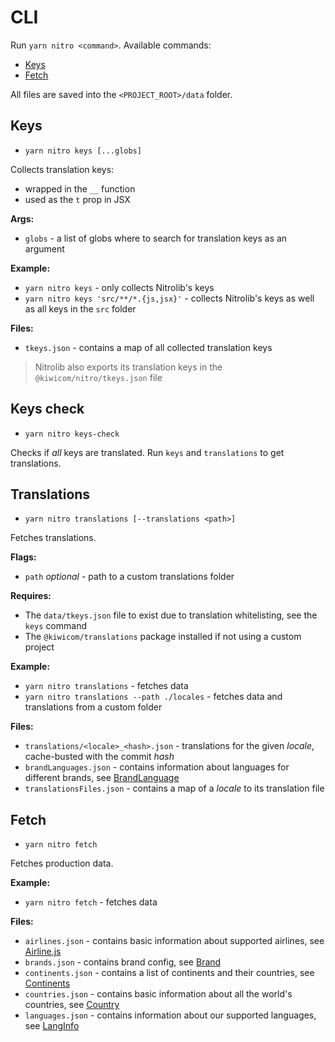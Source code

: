 # CLI

Run `yarn nitro <command>`. Available commands:
* [Keys](#keys)
* [Fetch](#fetch)

All files are saved into the `<PROJECT_ROOT>/data` folder.

## Keys

* `yarn nitro keys [...globs]`

Collects translation keys:
 * wrapped in the `__` function
 * used as the `t` prop in JSX

**Args:**
* `globs` - a list of globs where to search for translation keys as an argument

**Example:**
* `yarn nitro keys` - only collects Nitrolib's keys
* `yarn nitro keys 'src/**/*.{js,jsx}'` - collects Nitrolib's keys as well as all keys in the `src` folder

**Files:**
* `tkeys.json` - contains a map of all collected translation keys

> Nitrolib also exports its translation keys in the `@kiwicom/nitro/tkeys.json` file

## Keys check

* `yarn nitro keys-check`

Checks if _all_ keys are translated. Run `keys` and `translations` to get translations.

## Translations

* `yarn nitro translations [--translations <path>]`

Fetches translations.

**Flags:**
* `path` _optional_ - path to a custom translations folder

**Requires:**
* The `data/tkeys.json` file to exist due to translation whitelisting, see the `keys` command
* The `@kiwicom/translations` package installed if not using a custom project

**Example:**
* `yarn nitro translations` - fetches data
* `yarn nitro translations --path ./locales` - fetches data and translations from a custom folder

**Files:**
* `translations/<locale>_<hash>.json` - translations for the given _locale_, cache-busted with the commit _hash_
* `brandLanguages.json` - contains information about languages for different brands, see [BrandLanguage](./records#brandlanguage)
* `translationsFiles.json` - contains a map of a _locale_ to its translation file

## Fetch

* `yarn nitro fetch`

Fetches production data.

**Example:**
* `yarn nitro fetch` - fetches data

**Files:**
* `airlines.json` - contains basic information about supported airlines, see [Airline.js](./records#airline)
* `brands.json` - contains brand config, see [Brand](./records#brand)
* `continents.json` - contains a list of continents and their countries, see [Continents](./records#continents)
* `countries.json` - contains basic information about all the world's countries, see [Country](./records#country)
* `languages.json` - contains information about our supported languages, see [LangInfo](./records#langinfo)
